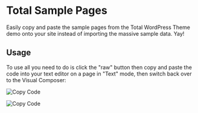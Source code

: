 Total Sample Pages
==================

Easily copy and paste the sample pages from the Total WordPress Theme demo onto your site instead of importing the massive sample data. Yay!

## Usage 

To use all you need to do is click the "raw" button then copy and paste the code into your text editor on a page in "Text" mode, then switch back over to the Visual Composer:

![Copy Code](http://cl.ly/image/2t070w1E1D3I "Test")

![Copy Code](http://cl.ly/image/2p3z0M1s0R3I "test")
